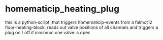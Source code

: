 # homematicip_heating_plug
this is a python-script, that triggers homematicip-events from a falmot12 floor-heating-block, reads out valve positions of all channels and triggers a plug on / off if minimum one valve is open
